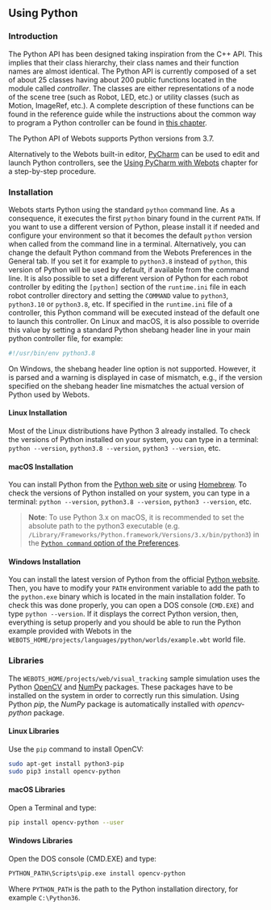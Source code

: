 ## Using Python

### Introduction

The Python API has been designed taking inspiration from the C++ API.
This implies that their class hierarchy, their class names and their function names are almost identical.
The Python API is currently composed of a set of about 25 classes having about 200 public functions located in the module called *controller*.
The classes are either representations of a node of the scene tree (such as Robot, LED, etc.) or utility classes (such as Motion, ImageRef, etc.).
A complete description of these functions can be found in the reference guide while the instructions about the common way to program a Python controller can be found in [this chapter](programming-fundamentals.md).

The Python API of Webots supports Python versions from 3.7.

Alternatively to the Webots built-in editor, [PyCharm](https://www.jetbrains.com/pycharm) can be used to edit and launch Python controllers, see the [Using PyCharm with Webots](using-your-ide.md#pycharm) chapter for a step-by-step procedure.

### Installation

Webots starts Python using the standard `python` command line.
As a consequence, it executes the first `python` binary found in the current `PATH`.
If you want to use a different version of Python, please install it if needed and configure your environment so that it becomes the default `python` version when called from the command line in a terminal.
Alternatively, you can change the default Python command from the Webots Preferences in the General tab.
If you set it for example to `python3.8` instead of `python`, this version of Python will be used by default, if available from the command line.
It is also possible to set a different version of Python for each robot controller by editing the `[python]` section of the `runtime.ini` file in each robot controller directory and setting the `COMMAND` value to `python3`, `python3.10` or `python3.8`, etc.
If specified in the `runtime.ini` file of a controller, this Python command will be executed instead of the default one to launch this controller.
On Linux and macOS, it is also possible to override this value by setting a standard Python shebang header line in your main python controller file, for example:

```python
#!/usr/bin/env python3.8
```

On Windows, the shebang header line option is not supported.
However, it is parsed and a warning is displayed in case of mismatch, e.g., if the version specified on the shebang header line mismatches the actual version of Python used by Webots.

#### Linux Installation

Most of the Linux distributions have Python 3 already installed.
To check the versions of Python installed on your system, you can type in a terminal: `python --version`, `python3.8 --version`, `python3 --version`, etc.

#### macOS Installation

You can install Python from the [Python web site](https://www.python.org) or using [Homebrew](https://brew.sh).
To check the versions of Python installed on your system, you can type in a terminal: `python --version`, `python3.8 --version`, `python3 --version`, etc.

> **Note**: To use Python 3.x on macOS, it is recommended to set the absolute path to the python3 executable (e.g. `/Library/Frameworks/Python.framework/Versions/3.x/bin/python3`) in the [`Python command` option of the Preferences](preferences.md#general).

#### Windows Installation

You can install the latest version of Python from the official [Python website](https://www.python.org).
Then, you have to modify your `PATH` environment variable to add the path to the `python.exe` binary which is located in the main installation folder.
To check this was done properly, you can open a DOS console (`CMD.EXE`) and type `python --version`.
If it displays the correct Python version, then, everything is setup properly and you should be able to run the Python example provided with Webots in the `WEBOTS_HOME/projects/languages/python/worlds/example.wbt` world file.

### Libraries

The `WEBOTS_HOME/projects/web/visual_tracking` sample simulation uses the Python [OpenCV](http://opencv.org/) and [NumPy](http://numpy.org/) packages.
These packages have to be installed on the system in order to correctly run this simulation.
Using Python *pip*, the *NumPy* package is automatically installed with *opencv-python* package.

#### Linux Libraries

Use the `pip` command to install OpenCV:

```sh
sudo apt-get install python3-pip
sudo pip3 install opencv-python
```

#### macOS Libraries

Open a Terminal and type:
```sh
pip install opencv-python --user
```

#### Windows Libraries

Open the DOS console (CMD.EXE) and type:

```sh
PYTHON_PATH\Scripts\pip.exe install opencv-python
```

Where `PYTHON_PATH` is the path to the Python installation directory, for example `C:\Python36`.
